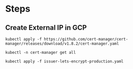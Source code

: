 # Steps

## Create External IP in GCP

```
kubectl apply -f https://github.com/cert-manager/cert-manager/releases/download/v1.8.2/cert-manager.yaml

kubectl -n cert-manager get all

kubectl apply -f issuer-lets-encrypt-production.yaml


```